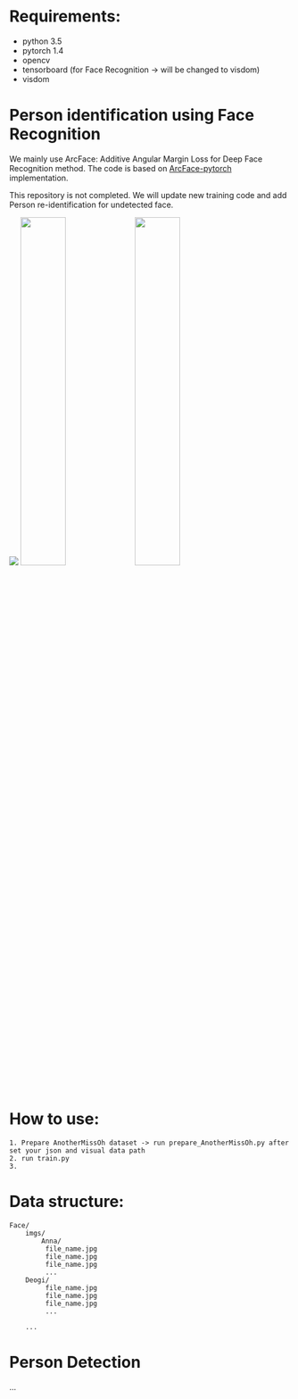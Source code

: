 # Requirements:
- python 3.5 
- pytorch 1.4
- opencv 
- tensorboard (for Face Recognition -> will be changed to visdom)
- visdom


# Person identification using Face Recognition 
We mainly use ArcFace: Additive Angular Margin Loss for Deep Face Recognition method.
The code is based on [ArcFace-pytorch](https://github.com/TreB1eN/InsightFace_Pytorch) implementation.

This repository is not completed.
We will update new training code and add Person re-identification for undetected face.

<img src="https://user-images.githubusercontent.com/37200420/77849986-86800e00-720a-11ea-82e7-59111a8963f4.JPG">
<img src="https://user-images.githubusercontent.com/37200420/77849994-8e3fb280-720a-11ea-9dde-c18e51001996.JPG" width="40%">
<img src="https://user-images.githubusercontent.com/37200420/77849995-90a20c80-720a-11ea-9d64-b567e2b56778.JPG" width="40%">

# How to use:
```
1. Prepare AnotherMissOh dataset -> run prepare_AnotherMissOh.py after set your json and visual data path
2. run train.py
3. 

```
# Data structure:
```
Face/
    imgs/
    	Anna/
	     file_name.jpg
	     file_name.jpg
	     file_name.jpg
	     ...
	Deogi/
	     file_name.jpg
	     file_name.jpg
	     file_name.jpg
	     ...
		
	...

```

# Person Detection

...
